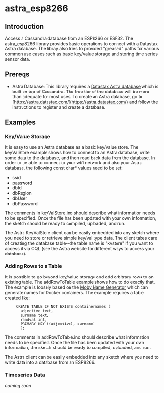 # astra_esp8266

## Introduction
Access a Cassandra database from an ESP8266 or ESP32.  The astra_esp8266 library provides basic operations to connect with a Datastax Astra database.  The libray also tries to provided "greased" paths for various common use cases such as basic key/value storage and storing time series sensor data. 

## Prereqs
- Astra Database:  This library requires a [Datastax Astra database](https://www.datastax.com/cloud/datastax-astra) which is built on top of Cassandra.  The free tier of the database will be more than adequate for most uses.  To create an Astra database, go to [https://astra.datastax.com/](https://astra.datastax.com/) and follow the instructions to register and create a database.

## Examples

### Key/Value Storage
It is easy to use an Astra database as a basic key/value store.  The keyValStore example shows how to connect to an Astra database, write some data to the database, and then read back data from the database.  In order to be able to connect to your wifi network and also your Astra database, the following const char* values need to be set:

- ssid
- password
- dbId
- dbRegion
- dbUser
- dbPassword

The comments in keyValStore.ino should describe what information needs to be specified.  Once the file has been updated with your own information, the sketch should be ready to compiled, uploaded, and run.

The Astra KeyValStore client can be easily embedded into any sketch where you need to store or retrieve simple key/val type data.  The client takes care of creating the database table--the table name is "kvstore" if you want to access it via CQL (see the Astra website for different ways to access your database).

### Adding Rows to a Table
It is possible to go beyond key/value storage and add arbitrary rows to an existing table.  The addRowToTable example shows how to do exactly that.  The example is loosely based on the [Moby Name Generator](https://github.com/moby/moby/blob/master/pkg/namesgenerator/names-generator.go) which can generate names for Docker containers.  The example requires a table created like:

```cql
	 CREATE TABLE IF NOT EXISTS containernames (
	   adjective text,
	   surname text,
	   randval int,
	   PRIMARY KEY ((adjective), surname)
	   );
```

The comments in addRowToTable.ino should describe what information needs to be specified.  Once the file has been updated with your own information, the sketch should be ready to compiled, uploaded, and run.

The Astra  client can be easily embedded into any sketch where you need to write data into a database from an ESP8266.
 

### Timeseries Data
_coming soon_

